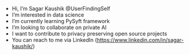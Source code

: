 - Hi, I’m Sagar Kaushik @UserFindingSelf
- I’m interested in data science
- I’m currently learning PySyft framework
- I’m looking to collaborate on private AI
- I want to contribute to privacy preserving open source projects
- You can reach to me via LinkedIn (https://www.linkedin.com/in/sagar-kaushik/)

<!---
UserFindingSelf/UserFindingSelf is a ✨ special ✨ repository because its `README.md` (this file) appears on your GitHub profile.
You can click the Preview link to take a look at your changes.
--->
